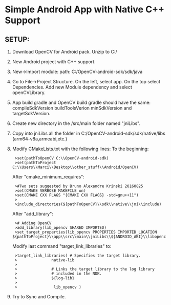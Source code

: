 # Simple Android App with Native C++ Support

## SETUP:
1. Download OpenCV for Android pack. Unzip to C:/
2. New Android project with C++ support.
3. New->Import module: path: C:/OpenCV-android-sdk/sdk/java
4. Go to File->Project Structure. On the left, select app. On the top select Dependencies. Add new Module dependency and select openCVLibrary.
5. App build gradle and OpenCV build gradle should have the same:
	compileSdkVersion buildToolsVerion minSdkVersion and targetSdkVersion.
6. Create new directory in the /src/main folder named "jniLibs".
7. Copy into jniLibs all the folder in C:/OpenCV-android-sdk/sdk/native/libs (arm64-v8a,armeabi,etc.)
8. Modify CMakeLists.txt with the following lines:
	To the beginning: 
		
		>set(pathToOpenCV C:\\OpenCV-android-sdk)
		>set(pathToProject C:\\Users\\Marci\\Desktop\\other_stuff\\Android/OpenCV)
	
	After "cmake_minimum_requires":
		
		>#Two sets suggested by Bruno Alexandre Krinski 20160825
		>set(CMAKE VERBOSE MAKEFILE on)
		>set(CMAKE CXX FLAGS "{CMAKE CXX FLAGS} -std=gnu++11")
		>
		>include_directories(${pathToOpenCV}\\sdk\\native\\jni\\include)
		
	After "add_library":	
		
		># Adding OpenCV
		>add_library(lib_opencv SHARED IMPORTED)
		>set_target_properties(lib_opencv PROPERTIES IMPORTED_LOCATION ${pathToProject}\\app\\src\\main\\jniLibs\\${ANDROID_ABI}\\libopencv_java3.so)
	
	Modify last command "target_link_libraries" to:
		
		>target_link_libraries( # Specifies the target library.
        >               native-lib
		>
        >               # Links the target library to the log library
        >               # included in the NDK.
        >               ${log-lib}
		>
        >                lib_opencv )
		
9. Try to Sync and Compile.